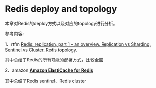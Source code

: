 # Redis deploy and topology

本章对Redis的deploy方式以及对应的topology进行分析。

参考内容:

1、rtfm [Redis: replication, part 1 – an overview. Replication vs Sharding. Sentinel vs Cluster. Redis topology.](https://rtfm.co.ua/en/redis-replication-part-1-overview-replication-vs-sharding-sentinel-vs-cluster-redis-topology/)

其中总结了Redis的所有可能的部署方式，比较全面

2、amazon [**Amazon ElastiCache for Redis**](https://docs.aws.amazon.com/AmazonElastiCache/latest/red-ug/SelectEngine.html)

其中总结了Redis sentinel、Redis cluster


